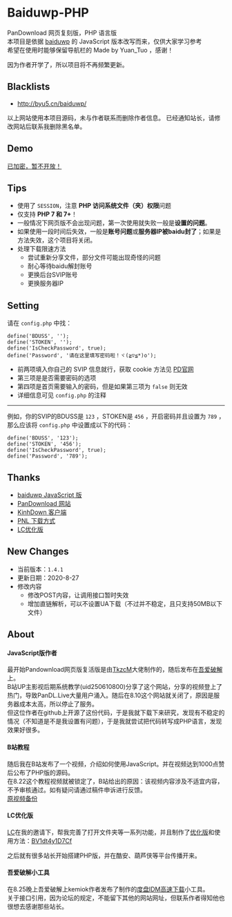 # Baiduwp-PHP
PanDownload 网页复刻版，PHP 语言版<br/>
本项目是依据 [baiduwp](https://github.com/TkzcM/baiduwp "baiduwp") 的 JavaScript 版本改写而来，仅供大家学习参考<br/>
希望在使用时能够保留导航栏的 Made by Yuan_Tuo ，感谢！

因为作者开学了，所以项目将不再频繁更新。

## Blacklists
- http://byu5.cn/baiduwp/

以上网站使用本项目源码，未与作者联系而删除作者信息。
已经通知站长，请修改网站后联系我删除黑名单。

## Demo
[已加密，暂不开放！](https://imwcr.cn/api/bdwp/)

## Tips
- 使用了 `SESSION`，注意 **PHP 访问系统文件（夹）权限**问题
- 仅支持 **PHP 7 和 7+**！
- 一般情况下网页版不会出现问题，第一次使用就失败一般是**设置的问题**。
- 如果使用一段时间后失效，一般是**账号问题**或**服务器IP被baidu封了**；如果是方法失效，这个项目将关闭。
- 处理下载限速方法
  - 尝试重新分享文件，部分文件可能出现奇怪的问题
  - 耐心等待baidu解封账号
  - 更换后台SVIP账号
  - 更换服务器IP

## Setting
请在 `config.php` 中找：
```
define('BDUSS', '');
define('STOKEN', '');
define('IsCheckPassword', true);
define('Password', '请在这里填写密码啦！ヾ(≧▽≦*)o');
```
- 前两项填入你自己的 SVIP 信息就行，获取 cookie 方法见 [PD官网](https://pandownload.com/faq/cookie.html)
- 第三项是是否需要密码的选项
- 第四项是首页需要输入的密码，但是如果第三项为 `false` 则无效
- 详细信息可见 `config.php` 的注释

---

例如，你的SVIP的BDUSS是 `123` ，STOKEN是 `456` ，开启密码并且设置为 `789` ，那么应该将 `config.php` 中设置成以下的代码：

```
define('BDUSS', '123');
define('STOKEN', '456');
define('IsCheckPassword', true);
define('Password', '789');
```

## Thanks
- [baiduwp JavaScript 版](https://github.com/TkzcM/baiduwp "GitHub 项目")
- [PanDownload 网站](https://pandownload.com/ "PanDownload 网站")
- [KinhDown 客户端](https://t.me/kinhdown/ "KinhDown 客户端")
- [PNL 下载方式](https://www.lanzous.com/u/pnl "PNL 下载方式")
- [LC优化版](https://github.com/lc6464 "LC")

## New Changes
- 当前版本：`1.4.1`
- 更新日期：2020-8-27
- 修改内容
  - 修改POST内容，让调用接口暂时失效
  - 增加直链解析，可以不设置UA下载（不过并不稳定，且只支持50MB以下文件）

## About
#### JavaScript版作者
最开始Pandownload网页版复活版是由[TkzcM](https://github.com/TkzcM)大佬制作的，随后发布在[吾爱破解](https://www.52pojie.cn/thread-1238874-1-1.html)上。<br/>
B站UP主影视后期系统教学(uid250610800)分享了这个网站，分享的视频登上了热门，导致PanDL.Live大量用户涌入。随后在8.10这个网站就关闭了，原因是服务器成本太高，所以停止了服务。<br/>
但这位作者在github上开源了这份代码，于是我就下载下来研究，发现有不稳定的情况（不知道是不是我设置有问题），于是我就尝试把代码转写成PHP语言，发现效果好很多。

#### B站教程
随后我在B站发布了一个视频，介绍如何使用JavaScript。并在视频达到1000点赞后公布了PHP版的源码。<br/>
在8.22这个教程视频就被锁定了，B站给出的原因：该视频内容涉及不适宜内容，不予审核通过。如有疑问请通过稿件申诉进行反馈。<br/>
[原视频备份](https://v.youku.com/v_show/id_XNDc5MDExMzAyMA====.html)

#### LC优化版
[LC](https://github.com/lc6464 "LC")在我的邀请下，帮我完善了打开文件夹等一系列功能，并且制作了[优化版](https://github.com/lc6464/PanDownload-PHP-Optimized)和使用方法：[BV1dt4y1D7Cf](https://b23.tv/pfUrnp)

之后就有很多站长开始搭建PHP版，并在酷安、葫芦侠等平台传播开来。

#### 吾爱破解小工具
在8.25晚上吾爱破解上kemiok作者发布了制作的[度盘IDM高速下载](https://www.52pojie.cn/thread-1254032-1-1.html)小工具。<br/>
关于接口引用，因为论坛的规定，不能留下其他的网站网址，但联系作者得知他也很想去感谢那些站长。<br/>
